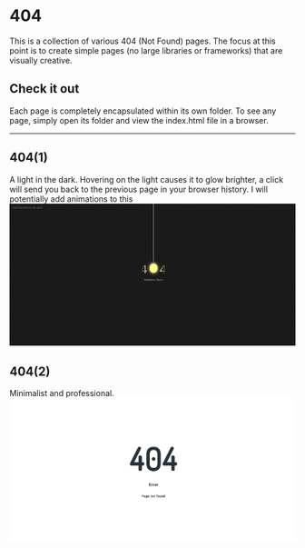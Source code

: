 # 404
This is a collection of various 404 (Not Found) pages.
The focus at this point is to create simple pages (no large libraries or frameworks) that are visually creative.

## Check it out
Each page is completely encapsulated within its own folder.
To see any page, simply open its folder and view the index.html file in a browser.

----

## 404(1)
A light in the dark.
Hovering on the light causes it to glow brighter, a click will send you back to the previous page in your browser history.
I will potentially add animations to this
![404-1](404-1/404-1_screenshot.png)

## 404(2)
Minimalist and professional.
![404-2](404-2/404-2_screenshot.png)